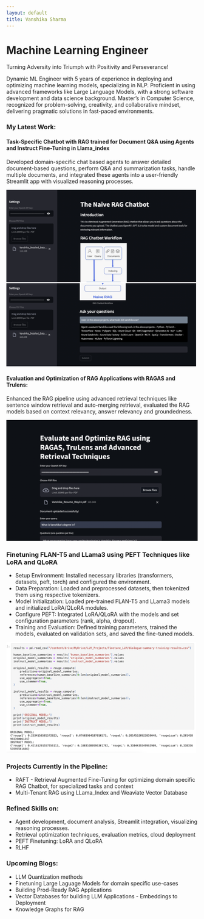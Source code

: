 ```yaml
---
layout: default
title: Vanshika Sharma
---
```

# Machine Learning Engineer

Turning Adversity into Triumph with Positivity and Perseverance!

Dynamic ML Engineer with 5 years of experience in deploying and optimizing machine learning models, specializing in NLP. Proficient in using advanced frameworks like Large Language Models, with a strong software development and data science background. Master’s in Computer Science, recognized for problem-solving, creativity, and collaborative mindset, delivering pragmatic solutions in fast-paced environments.

### My Latest Work:

#### Task-Specific Chatbot with RAG trained for Document Q&A using Agents and Instruct Fine-Tuning in Llama_index 
Developed domain-specific chat based agents to answer detailed document-based questions, perform Q&A and summarization tasks, handle multiple documents, and integrated these agents into a user-friendly Streamlit app with visualized reasoning processes.

<img src="assets/images/rag_chatbot1.png" alt="Project Logo" width="500"/>
<img src="assets/images/rag2.png" alt="Project Logo" width="500"/>

#### Evaluation and Optimization of RAG Applications with RAGAS and Trulens: 

Enhanced the RAG pipeline using advanced retrieval techniques like sentence window retrieval and auto-merging retrieval, evaluated the RAG models based on context relevancy, answer relevancy and groundedness.

<img src="rag_eval.png" alt="Project Logo" width="600"/>


### Finetuning FLAN-T5 and LLama3 using PEFT Techniques like LoRA and QLoRA
- Setup Environment: Installed necessary libraries (transformers, datasets, peft, torch) and configured the environment.
- Data Preparation: Loaded and preprocessed datasets, then tokenized them using respective tokenizers.
- Model Initialization: Loaded pre-trained FLAN-T5 and LLama3 models and initialized LoRA/QLoRA modules.
- Configure PEFT: Integrated LoRA/QLoRA with the models and set configuration parameters (rank, alpha, dropout).
- Training and Evaluation: Defined training parameters, trained the models, evaluated on validation sets, and saved the fine-tuned models.

<img src="rouge.png" alt="Project Logo" width="500"/>

### Projects Currently in the Pipeline:
- RAFT - Retrieval Augmented Fine-Tuning for optimizing domain specific RAG Chatbot, for specialized tasks and context
- Multi-Tenant RAG using LLama_Index and Weaviate Vector Database

### Refined Skills on:
- Agent development, document analysis, Streamlit integration, visualizing reasoning processes.
- Retrieval optimization techniques, evaluation metrics, cloud deployment
- PEFT Finetuning: LoRA and QLoRA
- RLHF


### Upcoming Blogs:
- LLM Quantization methods 
- Finetuning Large Laguage Models for domain specific use-cases
- Building Prod-Ready RAG Applications 
- Vector Databases for building LLM Applications - Embeddings to Deployment
- Knowledge Graphs for RAG
